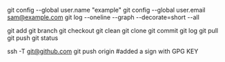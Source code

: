 git config --global user.name "example"
git config --global user.email sam@example.com
git log --oneline --graph --decorate=short --all

git add
git branch
git checkout
git clean
git clone
git commit
git log
git pull
git push
git status

ssh -T git@github.com
git push origin
#added a sign with GPG KEY
